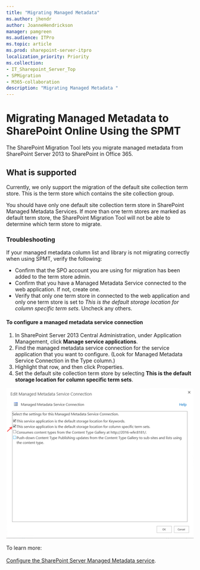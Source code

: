 ```yaml
---
title: "Migrating Managed Metadata"
ms.author: jhendr
author: JoanneHendrickson
manager: pamgreen
ms.audience: ITPro
ms.topic: article
ms.prod: sharepoint-server-itpro
localization_priority: Priority
ms.collection: 
- IT_Sharepoint_Server_Top
- SPMigration
- M365-collaboration
description: "Migrating Managed Metadata "
---
```


# Migrating Managed Metadata to SharePoint Online Using the SPMT

The SharePoint Migration Tool lets you migrate managed metadata from SharePoint Server 2013 to SharePoint in Office 365.

## What is supported

Currently, we only support the migration of the default site collection term store. This is the term store which contains the site collection group. 

You should have only one default site collection term store in SharePoint Managed Metadata Services. If more than one term stores are marked as default term store, the SharePoint Migration Tool will not be able to determine which term store to migrate.

### Troubleshooting

If your managed metadata column list and library is not migrating correctly when using SPMT, verify the following:

* Confirm that the SPO account you are using for migration has been added to the term store admin.
* Confirm that you have a Managed Metadata Service connected to the web application. If not, create one.
* Verify that only one term store in connected to the web application and only one term store is set to *This is the default storage location for column specific term sets*. Uncheck any others.




#### To configure a managed metadata service connection

1. In SharePoint Server 2013 Central Administration, under Application Management, click **Manage service applications**.
2. Find the managed metadata service connection for the service application that you want to configure. (Look for Managed Metadata Service Connection in the Type column.)
3. Highlight that row, and then click Properties.
4. Set the default site collection term store by selecting **This is the default storage location for column specific term sets**.</br>

 ![Default site collection term store](media/managed-metadata-issue1.png)

To learn more:</br></br>
 [Configure the SharePoint Server Managed Metadata service](https://docs.microsoft.com/en-us/SharePoint/governance/configure-the-managed-metadata-service). 